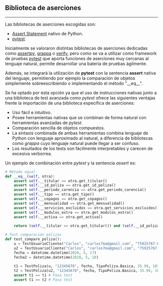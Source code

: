 ## Biblioteca de aserciones

---

Las bibliotecas de aserciones escogidas son:

* [Assert Statement](https://docs.python.org/3/reference/simple_stmts.html#the-assert-statement) nativo de Python.
* [pytest](https://docs.pytest.org/en/stable/).

Inicialmente se valoraron distintas bibliotecas de aserciones dedicadas como [assertpy](https://github.com/ActivisionGameScience/assertpy), [grappa](https://github.com/grappa-py/grappa) o [verify](https://github.com/dgilland/verify), pero como se va a utilizar como framework de pruebas [pytest](https://docs.pytest.org/en/stable/) que aporta funciones de aserciones muy cercanas al lenguaje natural, permite desarrollar una batería de pruebas ágilmente.

Además, se integrará la utilización de **pytest** con la sentencia **assert** nativa del lenguaje, permitiendo por ejemplo la comparación de objetos simplemente sobreescribiendo o implementando el método "\_\_eq\_\_".

Se ha optado por esta opción ya que el uso de instrucciones nativas junto a una biblioteca de test avanzada como *pytest* ofrece las siguientes ventajas frente la importación de una biblioteca específica de aserciones:

* Uso fácil e intuitivo.
* Posee herramientas nativas que se combinan de forma natural con herramientas avanzadas de *pytest*.
* Comparación sencilla de objetos compuestos.
* La sintaxis combinada de ambas herramientas combina lenguaje de Python con lenguaje aproximado al natural, a diferencia de bibliotecas como *grappa* cuyo lenguaje natural puede llegar a ser confuso.
* Los resultados de los tests son fácilmente interpretables y carecen de excesiva verborrea.

Un ejemplo de combinación entre *pytest* y la sentencia *assert* es:

```python
# Método equal
def __eq__(self, otra):
	assert self.__titular == otra.get_titular()
	assert self.__id_poliza == otra.get_id_poliza()
	assert self.__periodo_carencia == otra.get_periodo_carencia()
	assert self.__tipo == otra.get_tipo()
	assert self.__copagos == otra.get_copagos()
	assert self.__mensualidad == otra.get_mensualidad()
	assert self.__servicios_excluidos == otra.get_servicios_excluidos()
	assert self.__modulos_extra == otra.get_modulos_extra()
	assert self.__activa == otra.get_activa()
    	
	return (self.__titular == otra.get_titular()) and (self.__id_poliza == otra.get_id_poliza()) and (self.__periodo_carencia == otra.get_periodo_carencia()) and (self.__tipo == otra.get_tipo()) and (self.__copagos == otra.get_copagos()) and (self.__mensualidad == otra.get_mensualidad()) and (self.__servicios_excluidos == otra.get_servicios_excluidos() and (self.__modulos_extra == otra.get_modulos_extra()) and (self.__activa == otra.get_activa()))

# Test comparación pólizas
def test_compare_poliza():
	u = TestUsuarioCliente("Carlos", "carlos7ma@gmail.com", "75925767-F", "ES12345678", "12345678")
	u2 = TestUsuarioCliente("Carlos", "carlos7ma@gmail.com", "75925767-F", "ES12345678", "12345678")
	fecha = datetime.datetime(2020, 5, 17)
	fecha2 = datetime.datetime(2020, 5, 18)
	
	t1 = TestPoliza(u, "12345678", fecha, TipoPoliza.Basica, 35.99, 103.0, ["TAC", "Apendicitis"], [ModuloExtra.Dental], True)
	t2 = TestPoliza(u2, "12345678", fecha, TipoPoliza.Basica, 35.99, 103.0, ["TAC", "Apendicitis"], [ModuloExtra.Dental], True)
	assert t1 == t1 # Pasa test
	assert t1 == t2 # Pasa test
```
